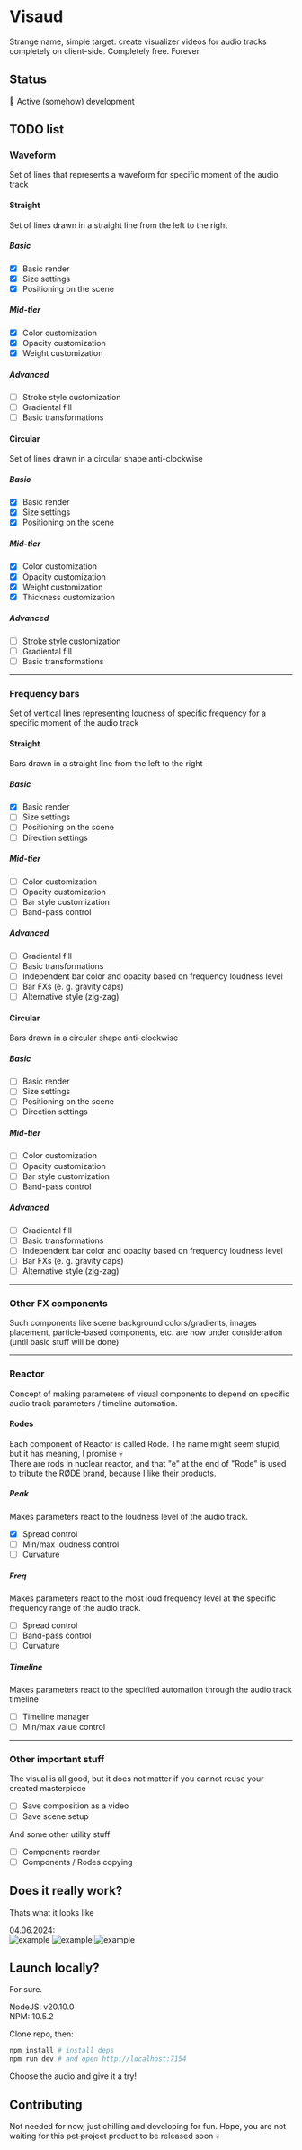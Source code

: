 # Visaud

Strange name, simple target: create visualizer videos for audio tracks completely on client-side. Completely free. Forever.

## Status

:hammer: Active (somehow) development

## TODO list

### Waveform
Set of lines that represents a waveform for specific moment of the audio track

#### Straight
Set of lines drawn in a straight line from the left to the right

##### Basic
- [x] Basic render
- [x] Size settings
- [x] Positioning on the scene

##### Mid-tier
- [x] Color customization
- [x] Opacity customization
- [x] Weight customization

##### Advanced
- [ ] Stroke style customization
- [ ] Gradiental fill
- [ ] Basic transformations

#### Circular
Set of lines drawn in a circular shape anti-clockwise

##### Basic
- [x] Basic render
- [x] Size settings
- [x] Positioning on the scene

##### Mid-tier
- [x] Color customization
- [x] Opacity customization
- [x] Weight customization
- [x] Thickness customization

##### Advanced
- [ ] Stroke style customization
- [ ] Gradiental fill
- [ ] Basic transformations

---

### Frequency bars
Set of vertical lines representing loudness of specific frequency for a specific moment of the audio track

#### Straight
Bars drawn in a straight line from the left to the right

##### Basic
- [x] Basic render
- [ ] Size settings
- [ ] Positioning on the scene
- [ ] Direction settings

##### Mid-tier
- [ ] Color customization
- [ ] Opacity customization
- [ ] Bar style customization
- [ ] Band-pass control

##### Advanced
- [ ] Gradiental fill
- [ ] Basic transformations
- [ ] Independent bar color and opacity based on frequency loudness level
- [ ] Bar FXs (e. g. gravity caps)
- [ ] Alternative style (zig-zag)

#### Circular
Bars drawn in a circular shape anti-clockwise

##### Basic
- [ ] Basic render
- [ ] Size settings
- [ ] Positioning on the scene
- [ ] Direction settings

##### Mid-tier
- [ ] Color customization
- [ ] Opacity customization
- [ ] Bar style customization
- [ ] Band-pass control

##### Advanced
- [ ] Gradiental fill
- [ ] Basic transformations
- [ ] Independent bar color and opacity based on frequency loudness level
- [ ] Bar FXs (e. g. gravity caps)
- [ ] Alternative style (zig-zag)

---

### Other FX components
Such components like scene background colors/gradients, images placement, particle-based components, etc. are now under consideration (until basic stuff will be done)

---

### Reactor
Concept of making parameters of visual components to depend on specific audio track parameters / timeline automation.

#### Rodes
Each component of Reactor is called Rode. The name might seem stupid, but it has meaning, I promise :skull:  
There are rods in nuclear reactor, and that "e" at the end of "Rode" is used to tribute the RØDE brand, because I like their products.

##### Peak
Makes parameters react to the loudness level of the audio track.
- [x] Spread control
- [ ] Min/max loudness control
- [ ] Curvature

##### Freq
Makes parameters react to the most loud frequency level at the specific frequency range of the audio track.
- [ ] Spread control
- [ ] Band-pass control
- [ ] Curvature

##### Timeline
Makes parameters react to the specified automation through the audio track timeline
- [ ] Timeline manager
- [ ] Min/max value control

---

### Other important stuff
The visual is all good, but it does not matter if you cannot reuse your created masterpiece
- [ ] Save composition as a video
- [ ] Save scene setup

And some other utility stuff
- [ ] Components reorder
- [ ] Components / Rodes copying

## Does it really work?
Thats what it looks like

04.06.2024:  
![example](./external/static/images/examples/exmpl_1.png)
![example](./external/static/images/examples/exmpl_2.png)
![example](./external/static/images/examples/exmpl_3.png)

## Launch locally?
For sure.  

NodeJS: v20.10.0  
NPM: 10.5.2  

Clone repo, then:
```bash
npm install # install deps
npm run dev # and open http://localhost:7154
```

Choose the audio and give it a try!

## Contributing

Not needed for now, just chilling and developing for fun. Hope, you are not waiting for this ~~pet project~~ product to be released soon :skull:
